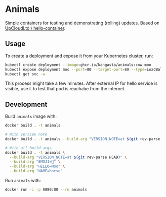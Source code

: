 # Animals

Simple containers for testing and demonstrating (rolling) updates. Based on [UpCloudLtd / hello-container](https://github.com/UpCloudLtd/hello-container.git).

## Usage

To create a deployment and expose it from your Kubernetes cluster, run:

```sh
kubectl create deployment --image=ghcr.io/kangasta/animals:cow moo
kubectl expose deployment moo --port=80 --target-port=80 --type=LoadBalancer
kubectl get svc -w
```

This process might take a few minutes. After external IP for hello service is visible, use it to test that pod is reachabe from the internet.

## Development

Build `animals` image with:

```sh
docker build . -t animals

# With version note
docker build . -t animals --build-arg "VERSION_NOTE=at $(git rev-parse HEAD)"

# With all build args
docker build . -t animals \
  --build-arg "VERSION_NOTE=at $(git rev-parse HEAD)" \
  --build-arg "EMOJI=🦁" \
  --build-arg "HELLO=Moo" \
  --build-arg "NAME=horse"
```

Run `animals` with:

```sh
docker run -i -p 8080:80 --rm animals
```
